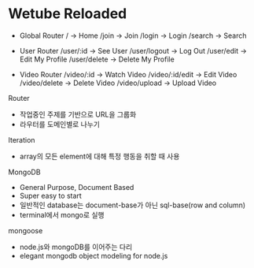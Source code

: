 # Wetube Reloaded

-   Global Router
    / -> Home
    /join -> Join
    /login -> Login
    /search -> Search

-   User Router
    /user/:id -> See User
    /user/logout -> Log Out
    /user/edit -> Edit My Profile
    /user/delete -> Delete My Profile

-   Video Router
    /video/:id -> Watch Video
    /video/:id/edit -> Edit Video
    /video/delete -> Delete Video
    /video/upload -> Upload Video

Router

-   작업중인 주제를 기반으로 URL을 그룹화
-   라우터를 도메인별로 나누기

Iteration

-   array의 모든 element에 대해 특정 행동을 취할 때 사용

MongoDB

-   General Purpose, Document Based
-   Super easy to start
-   일반적인 database는 document-base가 아닌 sql-base(row and column)
-   terminal에서 mongo로 실행

mongoose

-   node.js와 mongoDB를 이어주는 다리
-   elegant mongodb object modeling for node.js
